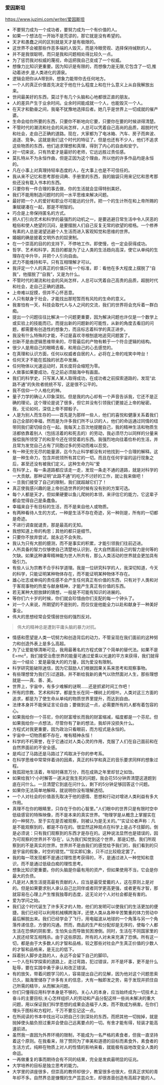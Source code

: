 ### 爱因斯坦
https://www.juzimi.com/writer/爱因斯坦
- 不要努力成为一个成功者，要努力成为一个有价值的人。
- 如果一个想法在一开始不是荒谬的，那它就是没有希望的。
- 天才和愚蠢之间的区别就是天才是有极限的。
- 这世界不会被那些作恶多端的人毁灭，而是冷眼旁观、选择保持缄默的人。
- 并不是我很聪明，而只是我和问题相处得比较久一点。
- 为了惩罚我对权威的蔑视，命运把我自己变成了一个权威。
- 想像力比知识更重要。因为知识是有限的，而想像力是无限,它包含了一切,推动着进步,是人类进化的源泉。
- 逻辑会把你从A带到B，想象力能带你去任何地方。
- 一个人的真正价值首先决定于他在什么程度上和在什么意义上从自我解放出来。
- 世间最美好的东西，莫过于有几个头脑和心地都很正直的朋友。
- 人的差异产生于业余时间。业余时间能成就一个人，也能毁灭一个人。
- 在天才和勤奋之间，我毫不犹豫地选择后者。她几乎是世界上一切成就的催产婆。
- 生命会给你所要的东西，只要你不断地向它要，只要你在要的时候讲得清楚。
- 不管时代的潮流和社会的风尚怎样，人总可以凭着自己高尚的品质，超脱时代和社会，走自己正确的道路。现在，大家都为了电冰箱、汽车、房子而奔波、追逐、竞争。这就是我们这个时代的特征了。但是也还有不少人，他们不追求这些物质的东西，他们追求理想和真理，得到了内心的自由和安宁。
- 对一切来说，只有热爱才是最好的老师，它远远胜过责任感。
- 莫扎特从不为永恒作曲，但是正因为这个理由，所以他的许多作品均是永恒的。
- 凡在小事上对真理持轻率态度的人，在大事上也是不可信任的。
- 我从来不记忆和思考那些词典、手册里的东西，我的脑袋只用来记忆和思考那些还没有载入书本的东西。
- 只要你有一件合理的事去做，你的生活就会显得特别美好。
- 我们不能用制造问题时的同一水平思维来解决问题。
- 最好把一个人的爱好和职业尽可能远的分开。把一个的生计所在和上帝所赐的秉赋硬凑在一起，那是不明智的。
- 巧合是上帝保持匿名的方式。
- 把人们引向艺术和科学的最强烈的动机之一，是要逃避日常生活中令人厌恶的粗俗和使人绝望的沉闷，是要摆脱人们自己反复无常的欲望的桎梏。一个修养有素的人总是渴望逃避个人生活而进入客观知觉和思维的世界。
- 婚姻的确是披着文明外衣的奴隶制。
- 在一个崇高的目的的支持下，不停地工作。即使慢，也一定会获得成功。
- 哲学、艺术和科学，其目的都是为了让人类的生活趋向高深，使它从单纯的生理存在中升华，并把个人引向自由。
- 武力不能维持和平。只有互相理解才可以。
- 我评定一个人的真正的价值只有一个标准，即：看他在多大程度上摆脱了“自我”，他摆脱了“自我”，又是为什么。
- 不管时代的潮流和社会的风尚怎样，人总可以凭着自己高贵的品质，超脱时代和社会，走自己正确的道路。
- 上帝难以捉摸，但并不心怀恶意。
- 人只有献身于社会，才能找出那短暂而有风险的生命的意义。
- 我害怕有一天，科技会取代人与人之间的交流，我们的世界将会充斥着一群白痴。
- 提出一个问题往往比解决一个问题更重要，因为解决问题也许仅是一个数学上或实验上的技能而已。而提出新的问题新的可能性，从新的角度去看旧的问题，都需要有创造性的想象力，而且标志着科学的真正进步。
- 我没有什么特殊的才能，不过是喜欢寻根刨底地追究问题罢了。
- 创新不是由逻辑思维带来的，尽管最后的产物有赖于一个符合逻辑的结构。
- 很少人是用自己的眼睛去看，和用自己的心去感觉的。
- 在真理和认识方面，任何以权威者自居的人，必将在上帝的戏笑中垮台！
- 任何天才不能在孤独的状态中发展。
- 任何物体以光速运动时，其长度将会缩短为零。
- 人做事如果要成功，在之前必须脑海中有画面。
- 我们的科学史，只写某人某人取得成功，在成功者之前探索道路的，发现“此路不通”的失败者统统不写，这是很不公平的。
- 我不信仰一个人格化的神。
- 量子力学的确让人印象深刻。但是我的内心却有一个声音告诉我，它还不是正确的理论。这个理论是说了很多，但它并没有引领我们更接近上帝的秘密。我，无论如何，深信上帝不掷骰子。
- 人是为别人而生存的——首先是为那样一些人，他们的喜悦和健康关系着我们自己全部的幸福，然而是为许多我们所不认识的人，他们的命运通过同情的纽带同我们密切结合在一起。我每天上百次地提醒自己，我的精神生活和物质生活都依靠着别人（包括活着的和死去的）的劳动，我必须尽力以同样的分量来报偿我所领受了的和至今还在领受着的东西。我强烈地向往着俭朴的生活，并且常为发觉自己占有了同胞过多的劳动而难以忍受。
- 有一种无穷无尽的能量源，迄今为止科学都没有对他找到一个合理的解释。这是一种生命力，包含并统领所有其它的一切。而且在任何宇宙的运行现象之后，甚至还没有被我们定义。这种生命力叫“爱
- 在科学上，每一条道路都应该走一走，发现一条走不通的道路，就是对科学的一大贡献。那种证明“此路不通”的吃力不讨好的工作，就让我来做吧！
- ㄧ旦我们接受了自己的限制，我们就超越它们了！
- 真正使我感兴趣的是上帝创造世界的时候有没有别的方案可选。
- 每个人都是天才。但如果硬要以鱼儿爬树的本领，来评估它的能力，它这辈子都会觉得自己是条蠢鱼。
- 幸福来自于有目标的生活，而不是来自他人或物质。
- 有两种看待人生的方式，一种是生活不存在奇迹，另一种则是，所有的一切都是奇迹。
- 不进行调查就谴责，那是最高的无知。
- 我想知道上帝的构思；其他的都只是细节。
- 只要你不放弃尝试，就永远不会失败。
- 我认为只有大胆的臆测，而不是事实的积累，才能引领我们往前迈进。
- 人所具备的智力仅够使自己清楚地认识到，在大自然面前自己的智力是何等的欠缺。如果这种谦卑精神能为世人所共有，那么人类活动的世界就会更加具有吸引力。
- 有些人认为宗教不合乎科学道理。我是一位研究科学的人，我深切知道，今天的科学，只能证明某种物体存在，而不能证明某种物体不存在。
- 雄心壮志或单纯的责任感不会产生任何真正有价值的东西，只有对于人类和对于客观事物的热爱与献身精神，才能产生真正有价值的东西。
- 若无某种大胆放肆的猜想，一般是不可能有知识的进展的。
- 等你们六十岁的时候，你们就会珍惜由你们支配的每一个钟头了。
- 对一个人来说，所期望的不是别的，而仅仅是他能全力以赴和献身于一种美好事业。
- 伟大的思想经常会受懦弱世俗的强烈反对。
>伟大的精神总是遭到平庸头脑的暴力对抗。
- 情感和愿望是人类一切努力和创造背后的动力，不管呈现在我们面前的这种努力和创造外表上是多么高超。
- 为了让爱能够清晰可见，我用最著名的方程式做了个简单的替代法。如果不是E=mc²，我们接受治愈世界的能量可通过爱乘以光速的平方来获得，我们就得出一个结论：爱是最强大的的力量，因为爱没有限制。
- 科学研究能破除迷信，因为它鼓励人们根据因果关系来思考和观察事物。
- 有些理想曾为我们引过道路，并不断给我新的勇气以欣然面对人生，那些理想就是——真、善、美。
- 世界上，宇宙中，有多少难解的谜啊……还是抓紧时间工作吧！
- 所有的宗教、艺术和科学，都是生长在同一棵树上的枝叶。人类对这三方面的追求，都是为了使生命从单纯的物质世界里提升，而达到自由。
- 法律本身并不能保证言论自由；要做到这一点，必需要所有的人都有着包容的心。
- 如果我给你一个芬尼，你的财富增长而我的财富缩减，幅度都是一个芬尼。但如果我给你一点想法，尽管你有了新的想法，我却并没损失什么。
- 方程式对我更重要，因为政治只看眼前，而方程式是永恒的。
- 宇宙中一切物质都不存在，唯有精神永恒！
- 科学的不朽荣誉，在于它通过对人类心灵的作用，克服了人们在自己面前和在自然界面前的不安全感。
- 是鸡过了马路还是马路过了鸡取决于你的参考系。
- 在科学思维中常常伴着诗的因素，真正的科学和真正的音乐要求同样的想象过程。
- 我孤寂地生活着，年轻时痛苦万分，而在成熟之年里却甘之如饴。
- 如果给我1个小时解答一道决定我生死的问题，我会花55分钟弄清楚这道题到底在问什么。一旦清楚它到底在问什么，剩下的5分钟足够回答这个问题。
- 如果你无法简单地解释，就说明你没有理解透彻。
- 一个人对社会的价值首先取决于他的感情、思想和行动对增进人类利益有多大作用。
- 真理不在你的眼睛里，只存在于你的心智里。”人们眼中的世界只是有限时空中低级感官的特殊映像，而不是本来的真实世界。“物理学是从概念上掌握实在的一种努力，至于实在是否被观察，则被认为是无关的。”“实证论者声称：凡是不能观察到的，都是不存在的。很显然这种观点在科学上是占不住脚的。倒是必须说：只有我们观察到的东西才是存在的。这种说法显然也是错误的，因为可观察的世界并不‘存在’。认为我们知觉到这个世界，那是幻想。我们所观察到的不是真实的世界。世界并不是由我们的感觉给予我们的，我们看到的只是宇宙的假象，时空的错觉。”“现实即幻象，只不过比较稳定罢了。
- 我的每一项发现都不是通过理性思考获得的，不，是通过进入一种觉知和意识，而不是通过低级白痴的理性思考。
- 想象比知识更重要。你的头脑是你最有用的资产，但如果使用不当，它会是你最大的负债。
- 凡是对人类生活提高最有贡献的人，应当是最受爱戴的人，这在原则上是对的。但是如果要求别人承认自己比同伴或者同学更高更强，或者更有才智，那就容易在心理上产生惟我独尊的态度，这无论对个人对社会都是有害的。
- 爱为学问之始。
- 我们这个时代诞生了许多天才的人物，他们的发明可以使我们的生活更加的便捷。我们已经可以利用机械横跨海洋，还使人类从各种辛苦繁重的体力劳动中最后解脱出来。我们已经学会了飞行，用电磁波从地球的一个角落与另一个角落传递信息，方便的沟通。然而，商品的生产和分配却是无序的，使每个人都生活在恐惧的阴影里，生怕失业而导致贫困潦倒。同时，生活在不同国家里的人民还经常互相残杀。由于这些原因，所有的人对未来充满了恐惧。所有这一切，都是由于大多数人的才智和品格，较之那些对社会产生真正价值的少数人的才智和品格来，是无比的低下。
- 踩着别人脚步走路的人，永远不会留下自己的脚印。
- 一个人在科学探索的道路上，走过弯路，犯过错误，并不是坏事，更不是什么耻辱，要在实践中勇于承认和改正错误。
- 有的放矢，带着问题学习的人，容易提出自己的见解，因为他对这个问题思索已久，脑海里储存了许多有关的信息，大有一触即发之势，易于发现并抓住自己所需的精华，从而解决问题。
- 你们只懂得应用科学本身是不够的。关心人的本身，应当始终成为一切技术上奋斗的主要目标;关心怎样组织人的劳动和产品分配这样一些尚未解决的重大问题，用以保证我们科学思想的成果会造福于人类，而不致成为祸害。在你们埋头于图标和方程时，千万不要忘记这一点。
- 在所阅读的书本中找出可以把自己引到深处的东西，而把其他一切抛掉，就是抛掉使头脑负担过重并会使自己远离要点的一切。有舍才能有得，轻装才能高速前进。
- 虽然我一直因为外界环境的限制，不能成为一名严格的素食者，但我一直坚持着这个原则。在我看来，除了赞同为了审美和道德的目标而素食外，素食者的生活方式，纯粹在物质上对人的性情的影响来看，就能极有益地改变全人类的命运。
- 一再做重复的事而期待会有不同的结果，完全是发疯最明显的征兆。
- 大学培养的目标是独立思考的能力。
- 大学里的讲座很多，但崇高的教师却很少，教室很多也很大，但真正求知的青年却不多。自然界总是慷慨的生产芸芸众生，却很吝啬创造有高超才能的人。
